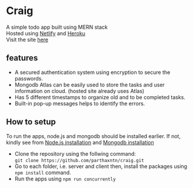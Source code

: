 # Craig
A simple todo app built using MERN stack<br>
Hosted using [Netlify](https://netlify.app/ "Netlify") and [Heroku](https://www.heroku.com "Heroku")<br>
Visit the site [here](https://craig-app.netlify.app/ "Craig")

## features
* A secured authentication system using encryption to secure the passwords.
* Mongodb Atlas can be easily used to store the tasks and user information on cloud. (hosted site already uses Atlas)
* Has 5 different timestamps to organize old and to be completed tasks.
* Built-in pop-up messages helps to identify the errors.

## How to setup

To run the apps, node.js and mongodb should be installed earlier. If not, kindly see from [Node.js installation](https://youtu.be/VShtPwEkDD0) and [Mongodb installation](https://youtu.be/wcx3f0eUiAw)

* Clone the repository using the follwing command:<br>
    ```git clone https://github.com/parthaxntn/craig.git```
* Go to each folder, i.e. server and client then, install the packages using ```npm install``` command.
* Run the apps using ```npm run concurrently```

